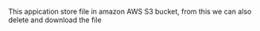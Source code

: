 This appication store file in amazon AWS S3 bucket, from this we can also delete and download the file
